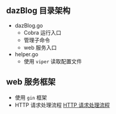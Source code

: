 ## dazBlog 目录架构
- dazBlog.go
  - Cobra 运行入口
  - 管理子命令
  - web 服务入口
- helper.go
  - 使用 `viper` 读取配置文件

## web 服务框架
- 使用 `gin` 框架
- HTTP 请求处理流程
[HTTP 请求处理流程](../resource/HTTP.jpg)